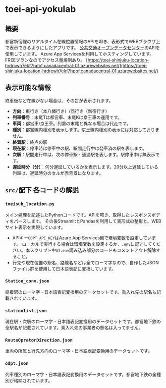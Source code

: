 # toei-api-yokulab

## 概要
都営新宿線のリアルタイム在線位置情報のAPIを叩き、表形式でWEBブラウザ上で表示できるようにしたアプリです。
[公共交通オープンデータセンター](https://www.odpt.org/)のAPIを使用しています。
Azure App Servicesを利用してホスティングしています。FREEプランなのでアクセス量規制あり。
[https://toei-shinjuku-location-hrdrcwh7ekf7hpbf.canadacentral-01.azurewebsites.net/](https://toei-shinjuku-location-hrdrcwh7ekf7hpbf.canadacentral-01.azurewebsites.net/)

## 表示可能な情報
終車後など在線がない場合は、その旨が表示されます。
- **方向**：東行き（本八幡行き）/西行き（新宿行き）
- **列車番号**：末尾Tは都営車、末尾Kは京王車の運用です。
- **車両**：都営車/京王車。列番の末尾と異なる場合は代走です。
- **種別**：都営線内種別を表示します。京王線内種別の表示には対応しておりません。
- **終着駅**：終点の駅
- **現在駅**：停車時は停車中の駅、駅間走行中は発車済の駅を表します。
- **次駅**：駅間走行中は、次の停車駅・通過駅を表します。駅停車中は無表示です。
- **遅延時分（分）**：何分遅延しているかを表示します。20分以上遅延している列車は、遅延時分のセルが赤背景になります。

## `src/`配下 各コードの解説

### `toeisub_location.py`
メイン処理を記述したPythonコードです。APIを叩き、取得したレスポンスボディをパースします。
その後StreamlitとPandasを利用して表形式の整形と、WEBサイト表示を実現しています。
- APIキー`ODPT_API_KEY`はAzure App Services側で環境変数を設定しています。
ローカルで実行する場合は環境変数を設定するか、`.env`に記述してください。本スクリプト中の`.env`読み込み部分のコードもコメントアウト解除すること。
- 行先や現在位置の駅名、路線名などは全てローマ字なので、自作したJSONファイル群を使用して日本語表記に変換しています。

### `Station_conv.json`
終着駅のローマ字・日本語表記変換用のデータセットです。乗入れ先の駅名も記載されています。

### `stationlist.json`
現在駅・次駅のローマ字・日本語表記変換用のデータセットです。都営地下鉄の全駅名が記載されています。乗入れ先の事業者の駅名は入ってません。

### `RouteOpratorDirection.json`
車両の所属と行先方向のローマ字・日本語表記変換用のデータセットです。

### `odpt.json`
列車種別のローマ字・日本語表記変換用のデータセットです。都営地下鉄の全種別が格納されています。
